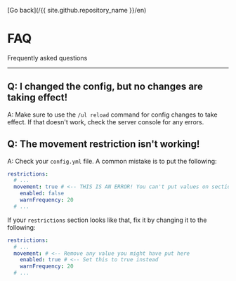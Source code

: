 [Go back](/{{ site.github.repository_name }}/en)

# FAQ

Frequently asked questions

<hr />

## Q: I changed the config, but no changes are taking effect!

A: Make sure to use the `/ul reload` command for config changes to take effect. If that doesn't work, check the server console for any errors.

## Q: The movement restriction isn't working!

A: Check your `config.yml` file. A common mistake is to put the following:

```yaml
restrictions:
  # ...
  movement: true # <-- THIS IS AN ERROR! You can't put values on section names!
    enabled: false
    warnFrequency: 20
  # ...
```

If your `restrictions` section looks like that, fix it by changing it to the following:

```yaml
restrictions:
  # ...
  movement: # <-- Remove any value you might have put here
    enabled: true # <-- Set this to true instead
    warnFrequency: 20
  # ...
```
